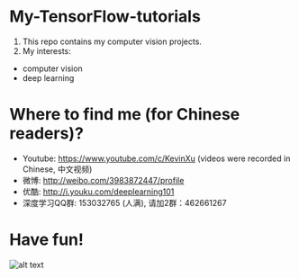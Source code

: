 # My-TensorFlow-tutorials
1. This repo contains my computer vision projects.
2. My interests:
  - computer vision
  - deep learning
  
# Where to find me (for Chinese readers)?
*  Youtube: https://www.youtube.com/c/KevinXu (videos were recorded in Chinese, 中文视频) 
*  微博: http://weibo.com/3983872447/profile
*  优酷: http://i.youku.com/deeplearning101
*  深度学习QQ群: 153032765 (人满),  请加2群：462661267



# Have fun!
![alt text](https://github.com/kevin28520/My-TensorFlow-tutorials/blob/master/01%20cats%20vs%20dogs/images/starry%20night%20dd3.jpg)

